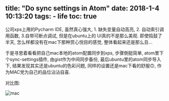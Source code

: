 title: "Do sync settings in Atom"
date: 2018-1-4 10:13:20
tags:
    - life
toc: true
---

公司xps上用的Pycharm IDE, 虽然真心强大, 1. 缺失变量自动高亮, 2. 自动索引调用函数, 3.自带可断点调试, 但是在ubuntu上的
UI真的不是那么美观. 即使捣鼓了半天, 怎么样都没有在mac下那种赏心悦目的感觉, 整体看起来还是那么丑...

于是寻思着看看把自己mac本地的atom配置同步到xps, 步骤倒挺简单, atom里下个sync-settings插件, 由gist作为中间同步备份, 最后ubuntu里的atom同步导入下, 结果发现其实还是ubuntu的色彩问题, 同样的设置还是mac下看的舒服🙃, 作为MAC党为自己的品位沾沾自喜.

对比图:

![mac](/img/atom-mac.png)
